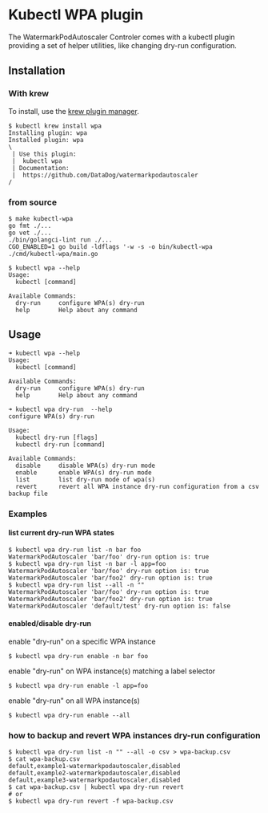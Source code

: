 # Kubectl WPA plugin

The WatermarkPodAutoscaler Controler comes with a kubectl plugin providing a set of helper utilities, like changing dry-run configuration.

## Installation 

### With krew

To install, use the [krew plugin manager](https://krew.sigs.k8s.io/).

```console
$ kubectl krew install wpa
Installing plugin: wpa
Installed plugin: wpa
\
 | Use this plugin:
 | 	kubectl wpa
 | Documentation:
 | 	https://github.com/DataDog/watermarkpodautoscaler
/
```


### from source

```console
$ make kubectl-wpa
go fmt ./...
go vet ./...
./bin/golangci-lint run ./...
CGO_ENABLED=1 go build -ldflags '-w -s -o bin/kubectl-wpa ./cmd/kubectl-wpa/main.go

$ kubectl wpa --help
Usage:
  kubectl [command]

Available Commands:
  dry-run     configure WPA(s) dry-run
  help        Help about any command
```

## Usage

```console
➜ kubectl wpa --help
Usage:
  kubectl [command]

Available Commands:
  dry-run     configure WPA(s) dry-run
  help        Help about any command
```

```
➜ kubectl wpa dry-run  --help 
configure WPA(s) dry-run

Usage:
  kubectl dry-run [flags]
  kubectl dry-run [command]

Available Commands:
  disable     disable WPA(s) dry-run mode
  enable      enable WPA(s) dry-run mode
  list        list dry-run mode of wpa(s)
  revert      revert all WPA instance dry-run configuration from a csv backup file
```

### Examples

#### list current dry-run WPA states

```console
$ kubectl wpa dry-run list -n bar foo
WatermarkPodAutoscaler 'bar/foo' dry-run option is: true
$ kubectl wpa dry-run list -n bar -l app=foo
WatermarkPodAutoscaler 'bar/foo' dry-run option is: true
WatermarkPodAutoscaler 'bar/foo2' dry-run option is: true
$ kubectl wpa dry-run list --all -n ""
WatermarkPodAutoscaler 'bar/foo' dry-run option is: true
WatermarkPodAutoscaler 'bar/foo2' dry-run option is: true
WatermarkPodAutoscaler 'default/test' dry-run option is: false
```

#### enabled/disable dry-run

enable "dry-run" on a specific WPA instance

```console
$ kubectl wpa dry-run enable -n bar foo
```

enable "dry-run" on WPA instance(s) matching a label selector

```console
$ kubectl wpa dry-run enable -l app=foo
```

enable "dry-run" on all WPA instance(s)

```console
$ kubectl wpa dry-run enable --all
```

### how to backup and revert WPA instances dry-run configuration

```console
$ kubectl wpa dry-run list -n "" --all -o csv > wpa-backup.csv
$ cat wpa-backup.csv
default,example1-watermarkpodautoscaler,disabled
default,example2-watermarkpodautoscaler,disabled
default,example3-watermarkpodautoscaler,disabled
$ cat wpa-backup.csv | kubectl wpa dry-run revert
# or
$ kubectl wpa dry-run revert -f wpa-backup.csv
